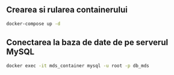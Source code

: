 ## Crearea si rularea containerului
```bash
docker-compose up -d
```

## Conectarea la baza de date de pe serverul MySQL
```bash
docker exec -it mds_container mysql -u root -p db_mds
```